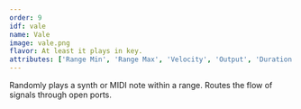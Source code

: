 ```yaml
---
order: 9
idf: vale
name: Vale
image: vale.png
flavor: At least it plays in key.
attributes: ['Range Min', 'Range Max', 'Velocity', 'Output', 'Duration', 'Channel', 'Device']
---
```

Randomly plays a synth or MIDI note within a range. Routes the flow of signals through open ports.